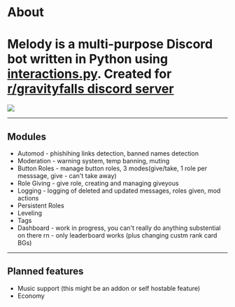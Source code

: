 # About

# Melody is a multi-purpose Discord bot written in Python using [interactions.py](https://github.com/interactions-py/interactions.py). Created for [r/gravityfalls discord server](https://discord.gg/gravityfalls)

![](https://cdn.discordapp.com/avatars/887648476387762186/ab9b45d840a51ce343c2f9cf17e1ece8.png)

---

## Modules

- Automod - phishihing links detection, banned names detection
- Moderation - warning system, temp banning, muting
- Button Roles - manage button roles, 3 modes(give/take, 1 role per messsage, give - can't take away)
- Role Giving - give role, creating and managing giveyous
- Logging - logging of deleted and updated messages, roles given, mod actions
- Persistent Roles
- Leveling
- Tags
- Dashboard - work in progress, you can't really do anything substential on there rn - only leaderboard works (plus changing custm rank card BGs)

---

## Planned features

- Music support (this might be an addon or self hostable feature)
- Economy
